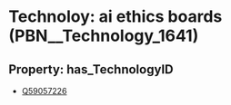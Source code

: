 # Technoloy: __ai ethics boards__ (PBN__Technology_1641)

## Property: has_TechnologyID

* [Q59057226](Q59057226)

